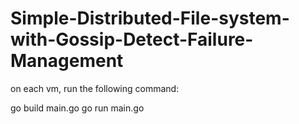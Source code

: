 # Simple-Distributed-File-system-with-Gossip-Detect-Failure-Management

on each vm, run the following command:

go build main.go
go run main.go

